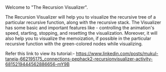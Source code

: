 Welcome to "The Recursion Visualizer".

The Recursion Visualizer will help you to visualize the recursive tree of a particular recursive function, along with the recursive stack.
The Visualizer has some basic and important features like - controlling the animation's speed, starting, stopping, and resetting the visualization.
Moreover, it will also help you to visualize the memoization, if possible in the particular recursive function with the green-colored nodes while visualizing.

Refer this link to view its tutorial:-
https://www.linkedin.com/posts/mukul-taneja-662195175_connections-pephack2-recursionvisualizer-activity-6815219444562886656-mY9B

